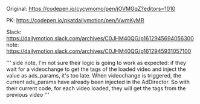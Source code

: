 Original:
https://codepen.io/cycymomo/pen/jOVMGqZ?editors=1010


PK:
https://codepen.io/pkatdailymotion/pen/VwmKyMR


Slack:
https://dailymotion.slack.com/archives/C0JHM40QG/p1612945694056300
note: https://dailymotion.slack.com/archives/C0JHM40QG/p1612945931057100

'''
side note, I'm not sure their logic is going to work as expected: if they wait for a videochange to get the tags of the loaded video and inject the value as ads_params, it's too late.
When videochange is triggered, the current ads_params have already been injected in the AdDirector. So with their current code, for each video loaded, they will get the tags from the previous video
'''


